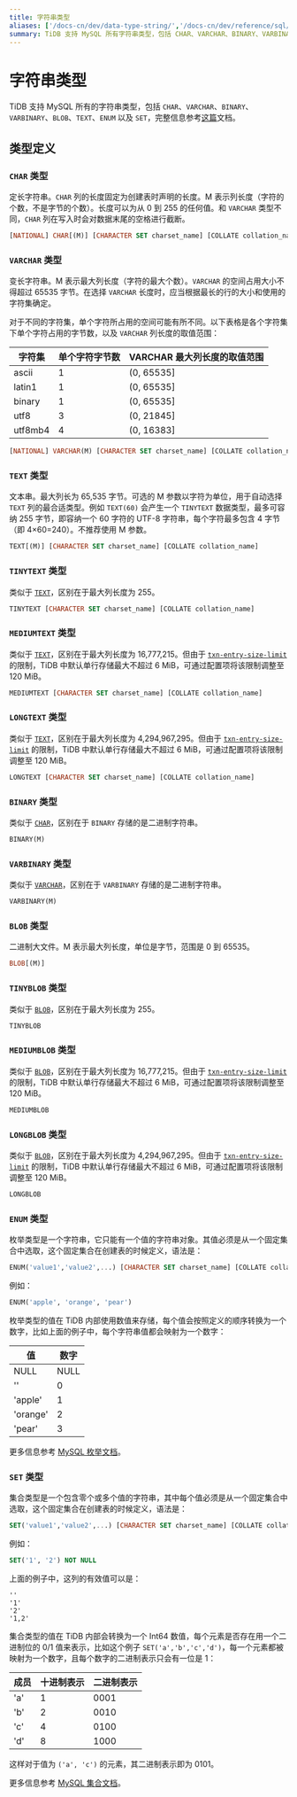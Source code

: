 ```yaml
---
title: 字符串类型
aliases: ['/docs-cn/dev/data-type-string/','/docs-cn/dev/reference/sql/data-types/string/']
summary: TiDB 支持 MySQL 所有字符串类型，包括 CHAR、VARCHAR、BINARY、VARBINARY、BLOB、TEXT、ENUM 和 SET。CHAR 是定长字符串，长度固定为创建表时声明的长度。VARCHAR 是变长字符串，空间占用大小不得超过 65535 字节。TEXT 是文本串，最大列长为 65535 字节。TINYTEXT 最大列长度为 255。MEDIUMTEXT 最大列长度为 16777215。LONGTEXT 最大列长度为 4294967295。BINARY 存储二进制字符串。VARBINARY 存储二进制字符串。BLOB 是二进制大文件，最大列长度为 65535 字节。TINYBLOB 最大列长度为 255。MEDIUMBLOB 最大列长度为 16777215。LONGBLOB 最大列长度为 4294967295。ENUM 是枚举类型，值必须从固定集合中选取。SET 是集合类型，包含零个或多个值的字符串。
---
```


# 字符串类型

TiDB 支持 MySQL 所有的字符串类型，包括 `CHAR`、`VARCHAR`、`BINARY`、`VARBINARY`、`BLOB`、`TEXT`、`ENUM` 以及 `SET`，完整信息参考[这篇](https://dev.mysql.com/doc/refman/8.0/en/string-types.html)文档。

## 类型定义

### `CHAR` 类型

定长字符串。`CHAR` 列的长度固定为创建表时声明的长度。M 表示列长度（字符的个数，不是字节的个数）。长度可以为从 0 到 255 的任何值。和 `VARCHAR` 类型不同，`CHAR` 列在写入时会对数据末尾的空格进行截断。


```sql
[NATIONAL] CHAR[(M)] [CHARACTER SET charset_name] [COLLATE collation_name]
```

### `VARCHAR` 类型

变长字符串。M 表示最大列长度（字符的最大个数）。`VARCHAR` 的空间占用大小不得超过 65535 字节。在选择 `VARCHAR` 长度时，应当根据最长的行的大小和使用的字符集确定。

对于不同的字符集，单个字符所占用的空间可能有所不同。以下表格是各个字符集下单个字符占用的字节数，以及 `VARCHAR` 列长度的取值范围：

| 字符集 | 单个字符字节数 | VARCHAR 最大列长度的取值范围 |
| ----- | ---- | ---- |
| ascii | 1 | (0, 65535] |
| latin1 | 1 | (0, 65535] |
| binary | 1 | (0, 65535] |
| utf8 | 3 | (0, 21845] |
| utf8mb4 | 4 | (0, 16383] |


```sql
[NATIONAL] VARCHAR(M) [CHARACTER SET charset_name] [COLLATE collation_name]
```

### `TEXT` 类型

文本串。最大列长为 65,535 字节。可选的 M 参数以字符为单位，用于自动选择 `TEXT` 列的最合适类型。例如 `TEXT(60)` 会产生一个 `TINYTEXT` 数据类型，最多可容纳 255 字节，即容纳一个 60 字符的 UTF-8 字符串，每个字符最多包含 4 字节（即 4×60=240）。不推荐使用 M 参数。


```sql
TEXT[(M)] [CHARACTER SET charset_name] [COLLATE collation_name]
```

### `TINYTEXT` 类型

类似于 [`TEXT`](#text-类型)，区别在于最大列长度为 255。


```sql
TINYTEXT [CHARACTER SET charset_name] [COLLATE collation_name]
```

### `MEDIUMTEXT` 类型

类似于 [`TEXT`](#text-类型)，区别在于最大列长度为 16,777,215。但由于 [`txn-entry-size-limit`](/tidb-configuration-file.md#txn-entry-size-limit-从-v50-版本开始引入) 的限制，TiDB 中默认单行存储最大不超过 6 MiB，可通过配置项将该限制调整至 120 MiB。


```sql
MEDIUMTEXT [CHARACTER SET charset_name] [COLLATE collation_name]
```

### `LONGTEXT` 类型

类似于 [`TEXT`](#text-类型)，区别在于最大列长度为 4,294,967,295。但由于 [`txn-entry-size-limit`](/tidb-configuration-file.md#txn-entry-size-limit-从-v50-版本开始引入) 的限制，TiDB 中默认单行存储最大不超过 6 MiB，可通过配置项将该限制调整至 120 MiB。


```sql
LONGTEXT [CHARACTER SET charset_name] [COLLATE collation_name]
```

### `BINARY` 类型

类似于 [`CHAR`](#char-类型)，区别在于 `BINARY` 存储的是二进制字符串。


```sql
BINARY(M)
```

### `VARBINARY` 类型

类似于 [`VARCHAR`](#varchar-类型)，区别在于 `VARBINARY` 存储的是二进制字符串。


```sql
VARBINARY(M)
```

### `BLOB` 类型

二进制大文件。M 表示最大列长度，单位是字节，范围是 0 到 65535。


```sql
BLOB[(M)]
```

### `TINYBLOB` 类型

类似于 [`BLOB`](#blob-类型)，区别在于最大列长度为 255。


```sql
TINYBLOB
```

### `MEDIUMBLOB` 类型

类似于 [`BLOB`](#blob-类型)，区别在于最大列长度为 16,777,215。但由于 [`txn-entry-size-limit`](/tidb-configuration-file.md#txn-entry-size-limit-从-v50-版本开始引入) 的限制，TiDB 中默认单行存储最大不超过 6 MiB，可通过配置项将该限制调整至 120 MiB。


```sql
MEDIUMBLOB
```

### `LONGBLOB` 类型

类似于 [`BLOB`](#blob-类型)，区别在于最大列长度为 4,294,967,295。但由于 [`txn-entry-size-limit`](/tidb-configuration-file.md#txn-entry-size-limit-从-v50-版本开始引入) 的限制，TiDB 中默认单行存储最大不超过 6 MiB，可通过配置项将该限制调整至 120 MiB。


```sql
LONGBLOB
```

### `ENUM` 类型

枚举类型是一个字符串，它只能有一个值的字符串对象。其值必须是从一个固定集合中选取，这个固定集合在创建表的时候定义，语法是：


```sql
ENUM('value1','value2',...) [CHARACTER SET charset_name] [COLLATE collation_name]
```

例如：


```sql
ENUM('apple', 'orange', 'pear')
```

枚举类型的值在 TiDB 内部使用数值来存储，每个值会按照定义的顺序转换为一个数字，比如上面的例子中，每个字符串值都会映射为一个数字：

| 值 | 数字 |
| ---- | ---- |
| NULL  | NULL |
| '' | 0 |
| 'apple' | 1 |
| 'orange' | 2 |
| 'pear' | 3 |

更多信息参考 [MySQL 枚举文档](https://dev.mysql.com/doc/refman/8.0/en/enum.html)。

### `SET` 类型

集合类型是一个包含零个或多个值的字符串，其中每个值必须是从一个固定集合中选取，这个固定集合在创建表的时候定义，语法是：


```sql
SET('value1','value2',...) [CHARACTER SET charset_name] [COLLATE collation_name]
```

例如：


```sql
SET('1', '2') NOT NULL
```

上面的例子中，这列的有效值可以是：

```
''
'1'
'2'
'1,2'
```

集合类型的值在 TiDB 内部会转换为一个 Int64 数值，每个元素是否存在用一个二进制位的 0/1 值来表示，比如这个例子 `SET('a','b','c','d')`，每一个元素都被映射为一个数字，且每个数字的二进制表示只会有一位是 1：

| 成员 | 十进制表示 | 二进制表示 |
| ---- | ---- | ------ |
| 'a'  | 1 | 0001 |
| 'b' | 2 | 0010 |
| 'c' | 4 | 0100 |
| 'd' | 8 | 1000 |

这样对于值为 `('a', 'c')` 的元素，其二进制表示即为 0101。

更多信息参考 [MySQL 集合文档](https://dev.mysql.com/doc/refman/8.0/en/set.html)。
